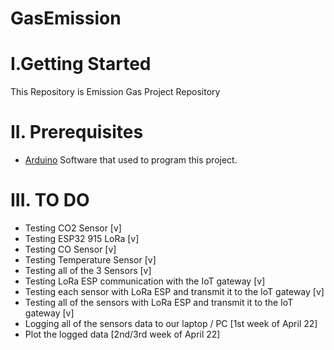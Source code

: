 # GasEmission

# I.Getting Started
This Repository is Emission Gas Project Repository

# II. Prerequisites

* [Arduino](Arduino.cc) Software that used to program this project.

# III. TO DO
- Testing CO2 Sensor [v]
- Testing ESP32 915 LoRa [v]
- Testing CO Sensor [v]
- Testing Temperature Sensor [v]
- Testing all of the 3 Sensors [v]
- Testing LoRa ESP communication with the IoT gateway [v]
- Testing each sensor with LoRa ESP and transmit it to the IoT gateway [v]
- Testing all of the sensors with LoRa ESP and transmit it to the IoT gateway [v]
- Logging all of the sensors data to our laptop / PC [1st week of April 22]
- Plot the logged data [2nd/3rd week of April 22]
